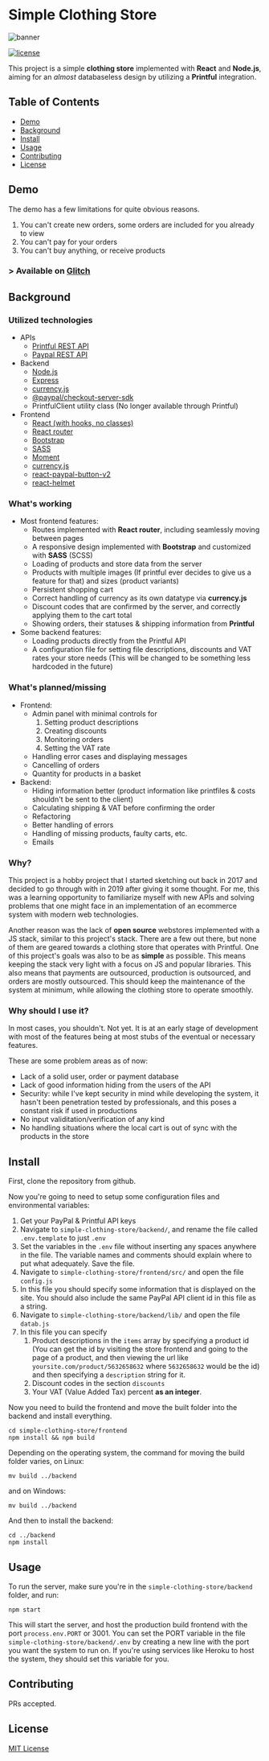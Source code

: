 # Simple Clothing Store

![banner](https://i.imgur.com/fg8F52a.png)

[![license](https://img.shields.io/github/license/kerkkoh/simple-clothing-store.svg)](LICENSE)

This project is a simple **clothing store** implemented with **React** and **Node.js**, aiming for an *almost* databaseless design by utilizing a **Printful** integration.

## Table of Contents

- [Demo](#demo)
- [Background](#background)
- [Install](#install)
- [Usage](#usage)
- [Contributing](#contributing)
- [License](#license)

## Demo

The demo has a few limitations for quite obvious reasons.
1. You can't create new orders, some orders are included for you already to view
2. You can't pay for your orders
3. You can't buy anything, or receive products

### > Available on [Glitch](https://simple-clothing-store.glitch.me)

## Background


### Utilized technologies
* APIs
  * [Printful REST API](https://www.printful.com/docs)
  * [Paypal REST API](https://developer.paypal.com/docs/api/overview/)
* Backend
  * [Node.js](https://nodejs.org/en/)
  * [Express](https://www.npmjs.com/package/express)
  * [currency.js](https://www.npmjs.com/package/currency.js)
  * [@paypal/checkout-server-sdk](https://www.npmjs.com/package/@paypal/checkout-server-sdk)
  * PrintfulClient utility class (No longer available through Printful)
* Frontend
  * [React (with hooks, no classes)](https://reactjs.org/docs/hooks-intro.html)
  * [React router](https://www.npmjs.com/package/react-router)
  * [Bootstrap](https://getbootstrap.com/)
  * [SASS](https://sass-lang.com/)
  * [Moment](https://www.npmjs.com/package/moment)
  * [currency.js](https://www.npmjs.com/package/currency.js)
  * [react-paypal-button-v2](https://www.npmjs.com/package/react-paypal-button-v2)
  * [react-helmet](https://www.npmjs.com/package/react-helmet)

### What's working
* Most frontend features:
  * Routes implemented with **React router**, including seamlessly moving between pages
  * A responsive design implemented with **Bootstrap** and customized with **SASS** (SCSS)
  * Loading of products and store data from the server
  * Products with multiple images (If printful ever decides to give us a feature for that) and sizes (product variants)
  * Persistent shopping cart
  * Correct handling of currency as its own datatype via **currency.js**
  * Discount codes that are confirmed by the server, and correctly applying them to the cart total
  * Showing orders, their statuses & shipping information from **Printful**
* Some backend features:
  * Loading products directly from the Printful API
  * A configuration file for setting file descriptions, discounts and VAT rates your store needs (This will be changed to be something less hardcoded in the future)

### What's planned/missing
* Frontend:
  * Admin panel with minimal controls for
    1. Setting product descriptions
    2. Creating discounts
    3. Monitoring orders
    4. Setting the VAT rate
  * Handling error cases and displaying messages
  * Cancelling of orders
  * Quantity for products in a basket
* Backend:
  * Hiding information better (product information like printfiles & costs shouldn't be sent to the client)
  * Calculating shipping & VAT before confirming the order
  * Refactoring
  * Better handling of errors
  * Handling of missing products, faulty carts, etc.
  * Emails

### Why?

This project is a hobby project that I started sketching out back in 2017 and decided to go through with in 2019 after giving it some thought. For me, this was a learning opportunity to familiarize myself with new APIs and solving problems that one might face in an implementation of an ecommerce system with modern web technologies.

Another reason was the lack of **open source** webstores implemented with a JS stack, similar to this project's stack. There are a few out there, but none of them are geared towards a clothing store that operates with Printful. One of this project's goals was also to be as **simple** as possible. This means keeping the stack very light with a focus on JS and popular libraries. This also means that payments are outsourced, production is outsourced, and orders are mostly outsourced. This should keep the maintenance of the system at minimum, while allowing the clothing store to operate smoothly.

### Why should I use it?

In most cases, you shouldn't. Not yet. It is at an early stage of development with most of the features being at most stubs of the eventual or necessary features.

These are some problem areas as of now:
  * Lack of a solid user, order or payment database
  * Lack of good information hiding from the users of the API
  * Security: while I've kept security in mind while developing the system, it hasn't been penetration tested by professionals, and this poses a constant risk if used in productions
  * No input validitation/verification of any kind
  * No handling situations where the local cart is out of sync with the products in the store

## Install

First, clone the repository from github.


Now you're going to need to setup some configuration files and environmental variables:
1. Get your PayPal & Printful API keys
2. Navigate to `simple-clothing-store/backend/`, and rename the file called `.env.template` to just `.env`
3. Set the variables in the `.env` file without inserting any spaces anywhere in the file. The variable names and comments should explain where to put what adequately. Save the file.
4. Navigate to `simple-clothing-store/frontend/src/` and open the file `config.js`
5. In this file you should specify some information that is displayed on the site. You should also include the same PayPal API client id in this file as a string.
6. Navigate to `simple-clothing-store/backend/lib/` and open the file `datab.js`
7. In this file you can specify
    1. Product descriptions in the `items` array by specifying a product id (You can get the id by visiting the store frontend and going to the page of a product, and then viewing the url like `yoursite.com/product/5632658632` where `5632658632` would be the id) and then specifying a `description` string for it.
    2. Discount codes in the section `discounts`
    3. Your VAT (Value Added Tax) percent **as an integer**.

Now you need to build the frontend and move the built folder into the backend and install everything.
```
cd simple-clothing-store/frontend
npm install && npm build
```
Depending on the operating system, the command for moving the build folder varies, on Linux:
```
mv build ../backend
```
and on Windows: 
```
mv build ../backend
```
And then to install the backend:
```
cd ../backend
npm install
```


## Usage

To run the server, make sure you're in the `simple-clothing-store/backend` folder, and run:
```
npm start
```
This will start the server, and host the production build frontend with the port `process.env.PORT` or 3001. You can set the PORT variable in the file `simple-clothing-store/backend/.env` by creating a new line with the port you want the system to run on. If you're using services like Heroku to host the system, they should set this variable for you.

## Contributing

PRs accepted.

## License

[MIT License](https://github.com/kerkkoh/simple-clothing-store/LICENSE.md)